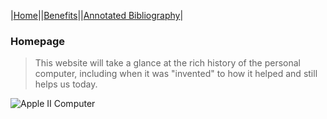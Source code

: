 |[Home](index.md)||[Benefits](benefits.md)||[Annotated Bibliography](annotated_bibliography.md)|
### Homepage
> This website will take a glance at the rich history of the personal computer, including when it was "invented" to how it helped and still helps us today.

![Apple II Computer](/main/appleII.jpg)
